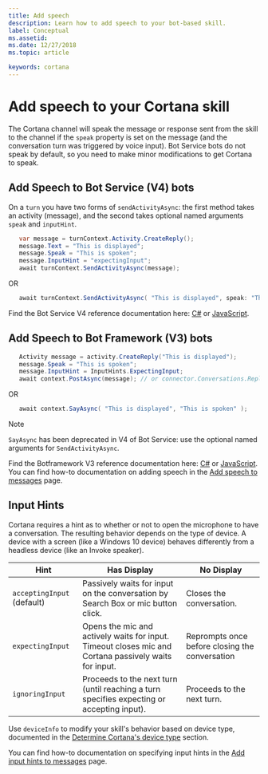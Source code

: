```yaml
---
title: Add speech
description: Learn how to add speech to your bot-based skill.
label: Conceptual
ms.assetid: 
ms.date: 12/27/2018
ms.topic: article

keywords: cortana
---
```

# Add speech to your Cortana skill #
The Cortana channel will speak the message or response sent from the skill to the channel if the `speak` property is set on the message (and the conversation turn was triggered by voice input).
Bot Service bots do not speak by default, so you need to make minor modifications to get Cortana to speak.

## Add Speech to Bot Service (V4) bots ##

On a `turn` you have two forms of `sendActivityAsync`: the first method takes an activity (message), and the second takes optional named
arguments `speak` and `inputHint`.

```csharp
   var message = turnContext.Activity.CreateReply();
   message.Text = "This is displayed";
   message.Speak = "This is spoken";
   message.InputHint = "expectingInput";
   await turnContext.SendActivityAsync(message);
```
OR
```csharp
   await turnContext.SendActivityAsync( "This is displayed", speak: "This is spoken", inputHint: "expectingInput" );
```

Find the Bot Service V4 reference documentation here: [C#](https://docs.microsoft.com/dotnet/api/microsoft.bot.builder.iturncontext.sendactivityasync)
or [JavaScript](https://docs.microsoft.com/JavaScript/api/botbuilder-core/turncontext#sendactivity).

## Add Speech to Bot Framework (V3) bots ##

```csharp
   Activity message = activity.CreateReply("This is displayed");
   message.Speak = "This is spoken";
   message.InputHint = InputHints.ExpectingInput;
   await context.PostAsync(message); // or connector.Conversations.ReplyToActivityAsync(message);
```
OR
```csharp
   await context.SayAsync( "This is displayed", "This is spoken" );
```
> [!NOTE]
> `SayAsync` has been deprecated in V4 of Bot Service: use the optional named arguments for `SendActivityAsync`.
> 

Find the Botframework V3 reference documentation here: [C#](https://docs.microsoft.com/dotnet/api/microsoft.bot.connector.conversationsextensions.sendtoconversationasync?view=botbuilder-dotnet-3.0)
or [JavaScript](https://docs.botframework.com/node/builder/chat-reference/modules/_botbuilder_d_.html).
You can find how-to documentation on adding speech in the [Add speech to messages](https://docs.microsoft.com/azure/bot-service/dotnet/bot-builder-dotnet-text-to-speech?view=azure-bot-service-3.0) page.

## Input Hints ##
Cortana requires a hint as to whether or not to open the microphone to have a conversation. The resulting behavior depends on the type of device. A device with a screen (like a Windows 10 device) behaves differently from a headless device (like an Invoke speaker).

| Hint | Has Display | No Display |
| --- | --- | --- |
| `acceptingInput` (default)| Passively waits for input on the conversation by Search Box or mic button click. | Closes the conversation. |
| `expectingInput` | Opens the mic and actively waits for input. Timeout closes mic and Cortana passively waits for input. | Reprompts once before closing the conversation |
| `ignoringInput`| Proceeds to the next turn (until reaching a turn specifies expecting or accepting input). | Proceeds to the next turn. |

Use `deviceInfo` to modify your skill's behavior based on device type, documented in the [Determine Cortana's device type](https://docs.microsoft.com/cortana/skills/cortana-device-type) section.

You can find how-to documentation on specifying input hints in the [Add input hints to messages](https://docs.microsoft.com/azure/bot-service/dotnet/bot-builder-dotnet-add-input-hints?view=azure-bot-service-3.0) page.

